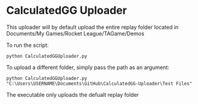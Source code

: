 # CalculatedGG Uploader

This uploader will by default upload the entire replay folder located in Documents/My Games/Rocket League/TAGame/Demos

To run the script:

	python CalculatedGGUploader.py

To upload a different folder, simply pass the path as an argument:
	
	python CalculatedGGUploader.py "C:\Users\USERNAME\Documents\GitHub\CalculatedGG-Uploader\Test Files"

The executable only uploads the defualt replay folder 
